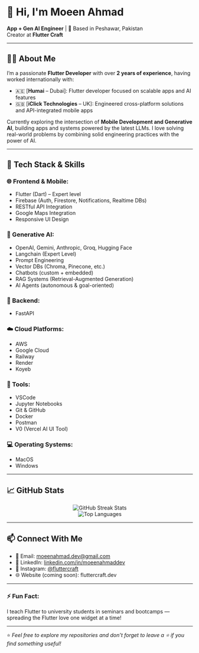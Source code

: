 # 👋 Hi, I'm Moeen Ahmad

**App + Gen AI Engineer** | 📍 Based in Peshawar, Pakistan  
Creator at **Flutter Craft**

---

## 🧑‍💻 About Me

I’m a passionate **Flutter Developer** with over **2 years of experience**, having worked internationally with:

- 🇦🇪 [**Humai** – Dubai]: Flutter developer focused on scalable apps and AI features  
- 🇬🇧 [**iClick Technologies** – UK]: Engineered cross-platform solutions and API-integrated mobile apps

Currently exploring the intersection of **Mobile Development and Generative AI**, building apps and systems powered by the latest LLMs. I love solving real-world problems by combining solid engineering practices with the power of AI.

---

## 🚀 Tech Stack & Skills

### 🌐 Frontend & Mobile:
- Flutter (Dart) – Expert level
- Firebase (Auth, Firestore, Notifications, Realtime DBs)
- RESTful API Integration
- Google Maps Integration
- Responsive UI Design

### 🧠 Generative AI:
- OpenAI, Gemini, Anthropic, Groq, Hugging Face
- Langchain (Expert Level)
- Prompt Engineering
- Vector DBs (Chroma, Pinecone, etc.)
- Chatbots (custom + embedded)
- RAG Systems (Retrieval-Augmented Generation)
- AI Agents (autonomous & goal-oriented)

### 🧠 Backend:
- FastAPI

### ☁️ Cloud Platforms:
- AWS
- Google Cloud
- Railway
- Render
- Koyeb

### 🧰 Tools:
- VSCode
- Jupyter Notebooks
- Git & GitHub
- Docker
- Postman
- V0 (Vercel AI UI Tool)

### 💻 Operating Systems:
- MacOS
- Windows

---

## 📈 GitHub Stats

<p align="center">
  <img src="https://github-readme-streak-stats.herokuapp.com/?user=moeenahmaddev&theme=radical" alt="GitHub Streak Stats" />
  <br/>
  <img src="https://github-readme-stats.vercel.app/api/top-langs/?username=moeenahmaddev&layout=compact&theme=radical" alt="Top Languages" />
</p>

---

## 📫 Connect With Me

- 📧 Email: moeenahmad.dev@gmail.com  
- 🔗 LinkedIn: [linkedin.com/in/moeenahmaddev](https://www.linkedin.com/in/moeenahmaddev)  
- 📱 Instagram: [@fluttercraft](https://www.instagram.com/fluttercraft)  
- 🌐 Website (coming soon): fluttercraft.dev

---

### ⚡ Fun Fact:
I teach Flutter to university students in seminars and bootcamps — spreading the Flutter love one widget at a time!

---

⭐️ *Feel free to explore my repositories and don’t forget to leave a ⭐ if you find something useful!*
